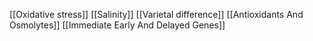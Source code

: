 [[Oxidative stress]]
[[Salinity]]
[[Varietal difference]]
[[Antioxidants And Osmolytes]]
[[Immediate Early And Delayed Genes]]
